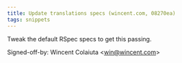 ```yaml
---
title: Update translations specs (wincent.com, 08270ea)
tags: snippets
---
```


Tweak the default RSpec specs to get this passing.

Signed-off-by: Wincent Colaiuta &lt;win@wincent.com&gt;
